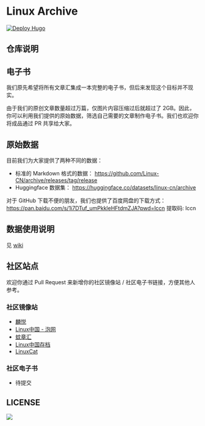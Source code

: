 # Linux Archive 
[![Deploy Hugo](https://github.com/Linux-CN/archive/actions/workflows/hugo.yml/badge.svg)](https://github.com/Linux-CN/archive/actions/workflows/hugo.yml)

## 仓库说明

## 电子书
我们原先希望将所有文章汇集成一本完整的电子书，但后来发现这个目标并不现实。

由于我们的原创文章数量超过万篇，仅图片内容压缩过后就超过了 2GB。因此，你可以利用我们提供的原始数据，筛选自己需要的文章制作电子书。我们也欢迎你将成品通过 PR 共享给大家。

## 原始数据
目前我们为大家提供了两种不同的数据：

- 标准的 Markdown 格式的数据： https://github.com/Linux-CN/archive/releases/tag/release
- Huggingface 数据集： https://huggingface.co/datasets/linux-cn/archive

对于 GitHub 下载不便的朋友，我们也提供了百度网盘的下载方式：https://pan.baidu.com/s/1i7DTuf_umPkkleHFtdmZJA?pwd=lccn 提取码: lccn


## 数据使用说明

见 [wiki](https://github.com/Linux-CN/archive/wiki)

## 社区站点
欢迎你通过 Pull Request 来新增你的社区镜像站 / 社区电子书链接，方便其他人参考。


### 社区镜像站

- [麟悦](https://Linuxjoy.com)
- [Linux中国 - 泡网](https://paonet.com/linux-cn)
- [蚊章汇](https://linuxcn.bwsl.wang)
- [Linux中国存档](https://www.4uref.com/zh/linux-cn/)
- [LinuxCat](https://linuxcat.top)


### 社区电子书

- 待提交

## LICENSE

[![](https://mirrors.creativecommons.org/presskit/buttons/88x31/png/by-nc.png)](LICENSE)
